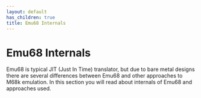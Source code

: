 ```yaml
---
layout: default
has_children: true
title: Emu68 Internals
---
```


# Emu68 Internals

Emu68 is typical JIT (Just In Time) translator, but due to bare metal designs there are several differences between Emu68 and other approaches to M68k emulation. In this section you will read about internals of Emu68 and approaches used.

